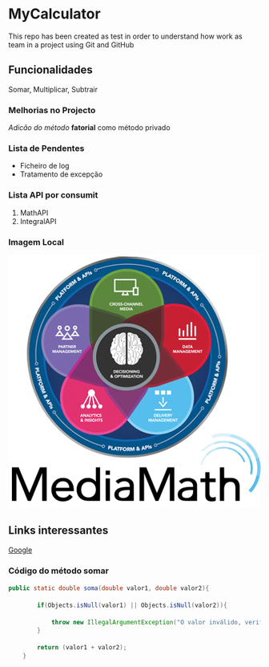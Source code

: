 # MyCalculator

This repo has been created as test in order to understand how work as team in a project using Git and GitHub

## Funcionalidades

Somar, Multiplicar, Subtrair

### Melhorias no Projecto

_Adicão do método_ **fatorial** como método privado

### Lista de Pendentes

* Ficheiro de log
* Tratamento de excepção

### Lista API por consumit

1. MathAPI
2. IntegralAPI

### Imagem Local

![Math API](image/t1-overview.png)

## Links interessantes

[Google](https://www.google.com/)

### Código do método somar

```java
public static double soma(double valor1, double valor2){

        if(Objects.isNull(valor1) || Objects.isNull(valor2)){

            throw new IllegalArgumentException("O valor inválido, verifica os parâmetros...");
        }

        return (valor1 + valor2);
    }
```